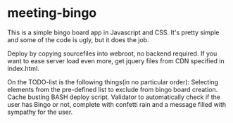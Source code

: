 # meeting-bingo
This is a simple bingo board app in Javascript and CSS. It's pretty simple and some of the code is ugly, but it does the job.

Deploy by copying sourcefiles into webroot, no backend required.
If you want to ease server load even more, get jquery files from CDN specified in index.html.

On the TODO-list is the following things(in no particular order):
Selecting elements from the pre-defined list to exclude from bingo board creation.
Cache busting BASH deploy script.
Validator to automatically check if the user has Bingo or not, complete with confetti rain and a message filled with sympathy for the user.
